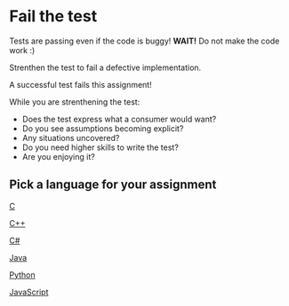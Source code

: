# Fail the test

Tests are passing even if the code is buggy! **WAIT!** Do not make the code work :)

Strenthen the test to fail a defective implementation.

A successful test fails this assignment!

While you are strenthening the test:

- Does the test express what a consumer would want?
- Do you see assumptions becoming explicit?
- Any situations uncovered?
- Do you need higher skills to write the test?
- Are you enjoying it?

## Pick a language for your assignment

[C](https://classroom.github.com/a/VjSNKPk3)

[C++](https://classroom.github.com/a/9ihT_aX8)

[C#](https://classroom.github.com/a/qYKymRgx)

[Java](https://classroom.github.com/a/1ocs8_1G)

[Python](https://classroom.github.com/a/ygiQb0Iy)

[JavaScript](https://classroom.github.com/a/g3OT3SoC)
